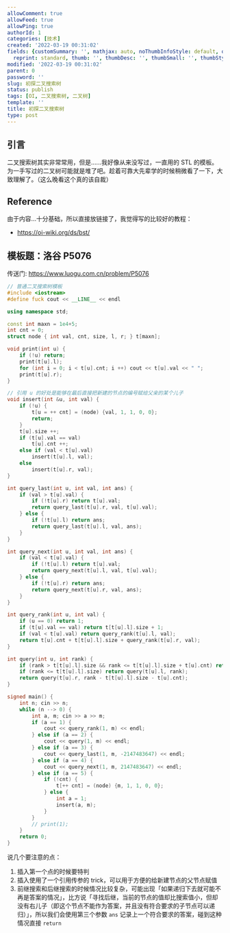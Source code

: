 ```yaml
---
allowComment: true
allowFeed: true
allowPing: true
authorId: 1
categories: [技术]
created: '2022-03-19 00:31:02'
fields: {customSummary: '', mathjax: auto, noThumbInfoStyle: default, outdatedNotice: 'no',
  reprint: standard, thumb: '', thumbDesc: '', thumbSmall: '', thumbStyle: default}
modified: '2022-03-19 00:31:02'
parent: 0
password: ''
slug: 初探二叉搜索树
status: publish
tags: [OI, 二叉搜索树, 二叉树]
template: ''
title: 初探二叉搜索树
type: post
---
```

## 引言

二叉搜索树其实非常常用，但是......我好像从来没写过，一直用的 STL 的模板。为一手写过的二叉树可能就是堆了吧。趁着可靠大先辈学的时候稍微看了一下，大致理解了。（这么晚看这个真的该自裁）

## Reference

由于内容...十分基础，所以直接放链接了，我觉得写的比较好的教程：

* https://oi-wiki.org/ds/bst/

## 模板题：洛谷 P5076

传送门: https://www.luogu.com.cn/problem/P5076

```C++
// 普通二叉搜索树模板
#include <iostream>
#define fuck cout << __LINE__ << endl

using namespace std;

const int maxn = 1e4+5;
int cnt = 0;
struct node { int val, cnt, size, l, r; } t[maxn];

void print(int u) {
	if (!u) return;
	print(t[u].l);
	for (int i = 0; i < t[u].cnt; i ++) cout << t[u].val << " ";
	print(t[u].r);
}

// 引用 u 的好处是能够在最后直接把新建的节点的编号赋给父亲的某个儿子
void insert(int &u, int val) {
	if (!u) {
		t[u = ++ cnt] = (node) {val, 1, 1, 0, 0};
		return;
	}
	t[u].size ++;
	if (t[u].val == val)
		t[u].cnt ++;
	else if (val < t[u].val)
		insert(t[u].l, val);
	else
		insert(t[u].r, val); 
}

int query_last(int u, int val, int ans) {
	if (val > t[u].val) {
		if (!t[u].r) return t[u].val;
		return query_last(t[u].r, val, t[u].val);
	} else {
		if (!t[u].l) return ans;
		return query_last(t[u].l, val, ans);
	}
}

int query_next(int u, int val, int ans) {
	if (val < t[u].val) {
		if (!t[u].l) return t[u].val;
		return query_next(t[u].l, val, t[u].val);
	} else {
		if (!t[u].r) return ans;
		return query_next(t[u].r, val, ans);
	}
}

int query_rank(int u, int val) {
	if (u == 0) return 1;
	if (t[u].val == val) return t[t[u].l].size + 1;
	if (val < t[u].val) return query_rank(t[u].l, val);
	return t[u].cnt + t[t[u].l].size + query_rank(t[u].r, val);
}

int query(int u, int rank) {
	if (rank > t[t[u].l].size && rank <= t[t[u].l].size + t[u].cnt) return t[u].val;
	if (rank <= t[t[u].l].size) return query(t[u].l, rank);
	return query(t[u].r, rank - t[t[u].l].size - t[u].cnt);
}

signed main() {
	int n; cin >> n;
	while (n --> 0) {
		int a, m; cin >> a >> m;
		if (a == 1) {
			cout << query_rank(1, m) << endl;
		} else if (a == 2) {
			cout << query(1, m) << endl;
		} else if (a == 3) {
			cout << query_last(1, m, -2147483647) << endl;
		} else if (a == 4) {
			cout << query_next(1, m, 2147483647) << endl;
		} else if (a == 5) {
			if (!cnt) {
				t[++ cnt] = (node) {m, 1, 1, 0, 0};
			} else {
				int a = 1;
				insert(a, m);
			}
		}
		// print(1);
	}
	return 0;
}
```

说几个要注意的点：

1. 插入第一个点的时候要特判
2. 插入使用了一个引用传参的 trick，可以用于方便的给新建节点的父节点赋值
3. 前继搜索和后继搜索的时候情况比较复杂，可能出现「如果递归下去就可能不再是答案的情况」，比方说「寻找后继，当前的节点的值却比搜索值小，但却没有右儿子（即这个节点不能作为答案，并且没有符合要求的子节点可以递归）」，所以我们会使用第三个参数 `ans` 记录上一个符合要求的答案，碰到这种情况直接 `return`
